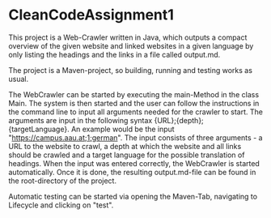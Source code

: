 # CleanCodeAssignment1
This project is a Web-Crawler written in Java, which outputs a compact overview of the given website and linked websites in a given language by only listing the headings and the links in a file called output.md.

The project is a Maven-project, so building, running and testing works as usual. 

The WebCrawler can be started by executing the main-Method in the class Main. The system is then started and the user can follow the instructions in the command line to input all arguments needed for the crawler to start. The arguments are input in the following syntax {URL};{depth};{targetLanguage}. An example would be the input "https://campus.aau.at;1;german". The input consists of three arguments - a URL to the website to crawl, a depth at which the website and all links should be crawled and a target language for the possible translation of headings. 
When the input was entered correctly, the WebCrawler is started automatically. Once it is done, the resulting output.md-file can be found in the root-directory of the project. 

Automatic testing can be started via opening the Maven-Tab, navigating to Lifecycle and clicking on "test". 
